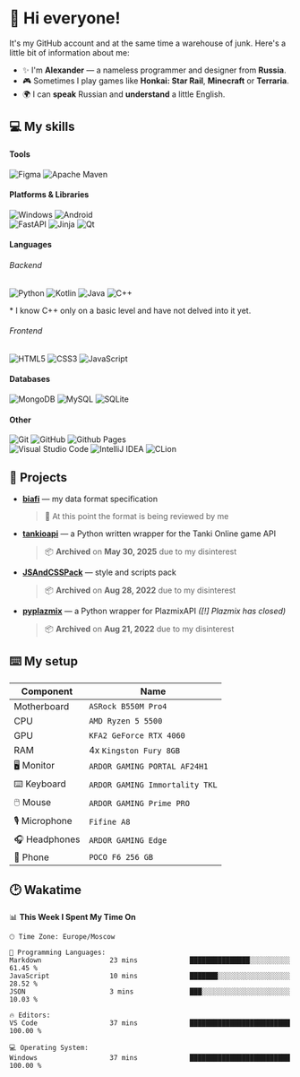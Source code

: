 # 👋 Hi everyone! 
It's my GitHub account and at the same time a warehouse of junk. Here's a little bit of information about me:
- ✨ I'm **Alexander** — a nameless programmer and designer from **Russia**.
- 🎮 Sometimes I play games like **Honkai: Star Rail**, **Minecraft** or **Terraria**.
- 🌍 I can **speak** Russian and **understand** a little English.

## 💻 My skills
#### Tools
![Figma](https://img.shields.io/badge/figma-%23F24E1E.svg?style=for-the-badge&logo=figma&logoColor=white)
![Apache Maven](https://img.shields.io/badge/Apache_Maven-C71A36?style=for-the-badge&logo=apachemaven&logoColor=white)

#### Platforms & Libraries
![Windows](https://img.shields.io/badge/Windows-0078D6?style=for-the-badge)
![Android](https://img.shields.io/badge/Android-3DDC84?style=for-the-badge&logo=android&logoColor=white)<br/>
![FastAPI](https://img.shields.io/badge/FastAPI-005571?style=for-the-badge&logo=fastapi&logoColor=white)
![Jinja](https://img.shields.io/badge/jinja-white.svg?style=for-the-badge&logo=jinja&logoColor=black)
![Qt](https://img.shields.io/badge/Qt-%23217346.svg?style=for-the-badge&logo=Qt&logoColor=white)

#### Languages
###### Backend
![Python](https://img.shields.io/badge/python-3670A0?style=for-the-badge&logo=python&logoColor=white)
![Kotlin](https://img.shields.io/badge/kotlin-%237F52FF.svg?style=for-the-badge&logo=kotlin&logoColor=white)
![Java](https://img.shields.io/badge/java-%23ED8B00.svg?style=for-the-badge&logo=openjdk&logoColor=white)
![C++](https://img.shields.io/badge/c++-%2300599C.svg?style=for-the-badge&logo=c%2B%2B&logoColor=white)

\* I know C++ only on a basic level and have not delved into it yet.

###### Frontend
![HTML5](https://img.shields.io/badge/html5-%23E34F26.svg?style=for-the-badge&logo=html5&logoColor=white)
![CSS3](https://img.shields.io/badge/css3-%231572B6.svg?style=for-the-badge&logo=css3&logoColor=white)
![JavaScript](https://img.shields.io/badge/javascript-%23323330.svg?style=for-the-badge&logo=javascript&logoColor=%23F7DF1E)

#### Databases
![MongoDB](https://img.shields.io/badge/MongoDB-%234ea94b.svg?style=for-the-badge&logo=mongodb&logoColor=white)
![MySQL](https://img.shields.io/badge/mysql-4479A1.svg?style=for-the-badge&logo=mysql&logoColor=white)
![SQLite](https://img.shields.io/badge/sqlite-%2307405e.svg?style=for-the-badge&logo=sqlite&logoColor=white)

#### Other
![Git](https://img.shields.io/badge/git-%23F05033.svg?style=for-the-badge&logo=git&logoColor=white)
![GitHub](https://img.shields.io/badge/github-%23121011.svg?style=for-the-badge&logo=github&logoColor=white)
![Github Pages](https://img.shields.io/badge/github_pages-121013?style=for-the-badge&logo=github&logoColor=white)<br/>
![Visual Studio Code](https://img.shields.io/badge/VS_Code-0078d7.svg?style=for-the-badge)
![IntelliJ IDEA](https://img.shields.io/badge/IntelliJ_IDEA-000000.svg?style=for-the-badge&logo=intellij-idea&logoColor=white)
![CLion](https://img.shields.io/badge/CLion-black?style=for-the-badge&logo=clion&logoColor=white)

## 📂 Projects
- [**biafi**](https://github.com/stngularity/biafi) — my data format specification
  > 📝 At this point the format is being reviewed by me
- [**tankioapi**](https://stngularity.github.io/tankioapi/) — a Python written wrapper for the Tanki Online game API
  > 📦 **Archived** on **May 30, 2025** due to my disinterest
- [**JSAndCSSPack**](https://github.com/stngularity/JSAndCSSPack) — style and scripts pack
  > 📦 **Archived** on **Aug 28, 2022** due to my disinterest
- [**pyplazmix**](https://github.com/stngularity/pyplazmix) — a Python wrapper for PlazmixAPI *([!] Plazmix has closed)*
  > 📦 **Archived** on **Aug 21, 2022** due to my disinterest

## ⌨️ My setup
| Component      | Name                           |
| -------------- | ------------------------------ |
| Motherboard    | `ASRock B550M Pro4`            |
| CPU            | `AMD Ryzen 5 5500`             |
| GPU            | `KFA2 GeForce RTX 4060`        |
| RAM            | 4x `Kingston Fury 8GB`         |
| 🖥️ Monitor     | `ARDOR GAMING PORTAL AF24H1`   |
| ⌨️ Keyboard    | `ARDOR GAMING Immortality TKL` |
| 🖱️ Mouse       | `ARDOR GAMING Prime PRO`       |
| 🎙️ Microphone  | `Fifine A8`                    |
| 🎧 Headphones  | `ARDOR GAMING Edge`            |
| 📱 Phone       | `POCO F6 256 GB`               |

## 🕑 Wakatime
<!--START_SECTION:waka-->
📊 **This Week I Spent My Time On** 

```text
🕑︎ Time Zone: Europe/Moscow

💬 Programming Languages: 
Markdown                 23 mins             ███████████████░░░░░░░░░░   61.45 % 
JavaScript               10 mins             ███████░░░░░░░░░░░░░░░░░░   28.52 % 
JSON                     3 mins              ███░░░░░░░░░░░░░░░░░░░░░░   10.03 % 

🔥 Editors: 
VS Code                  37 mins             █████████████████████████   100.00 % 

💻 Operating System: 
Windows                  37 mins             █████████████████████████   100.00 % 
```


<!--END_SECTION:waka-->
